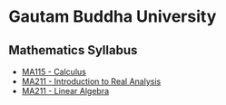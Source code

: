 # Gautam Buddha University

## Mathematics Syllabus
- [MA115 - Calculus](/syll/ma115)
- [MA211 - Introduction to Real Analysis](/syll/ma211)
- [MA211 - Linear Algebra](/syll/ma401)







